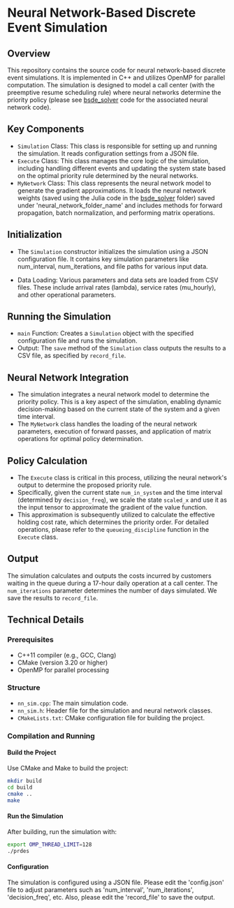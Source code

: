 # Neural Network-Based Discrete Event Simulation

## Overview

This repository contains the source code for neural network-based discrete event simulations. It is implemented in C++ and utilizes OpenMP for parallel computation. The simulation is designed to model a call center (with the preemptive resume scheduling rule) where neural networks determine the priority policy (please see [bsde_solver](https://github.com/ekasikaralar/NN_based_dynamic_scheduling/tree/main/deep_splitting) code for the associated neural network code).

## Key Components
- `Simulation` Class: This class is responsible for setting up and running the simulation. It reads configuration settings from a JSON file.
- `Execute` Class: This class manages the core logic of the simulation, including handling different events and updating the system state based on the optimal priority rule determined by the neural networks.
- `MyNetwork` Class: This class represents the neural network model to generate the gradient approximations. It loads the neural network weights (saved using the Julia code in the [bsde_solver](https://github.com/ekasikaralar/NN_based_dynamic_scheduling/tree/main/deep_splitting) folder) saved under 'neural_network_folder_name' and includes methods for forward propagation, batch normalization, and performing matrix operations.  

## Initialization
- The `Simulation` constructor initializes the simulation using a JSON configuration file. It contains key simulation parameters like num_interval, num_iterations, and file paths for various input data.

- Data Loading: Various parameters and data sets are loaded from CSV files. These include arrival rates (lambda), service rates (mu_hourly), and other operational parameters.

## Running the Simulation
- `main` Function: Creates a `Simulation` object with the specified configuration file and runs the simulation.
- Output: The `save` method of the `Simulation` class outputs the results to a CSV file, as specified by `record_file`.

## Neural Network Integration
- The simulation integrates a neural network model to determine the priority policy. This is a key aspect of the simulation, enabling dynamic decision-making based on the current state of the system and a given time interval. 
- The `MyNetwork` class handles the loading of the neural network parameters, execution of forward passes, and application of matrix operations for optimal policy determination.

## Policy Calculation
- The `Execute` class is critical in this process, utilizing the neural network's output to determine the proposed priority rule.
- Specifically, given the current state `num_in_system` and the time interval (determined by `decision_freq`), we scale the state `scaled_x` and use it as the input tensor to approximate the gradient of the value function.
- This approximation is subsequently utilized to calculate the effective holding cost rate, which determines the  priority order. For detailed operations, please refer to the `queueing_discipline` function in the `Execute` class.

## Output
The simulation calculates and outputs the costs incurred by customers waiting in the queue during a 17-hour daily operation at a call center. The `num_iterations` parameter determines the number of days simulated. We save the results to `record_file`. 

## Technical Details

### Prerequisites
- C++11 compiler (e.g., GCC, Clang)
- CMake (version 3.20 or higher)
- OpenMP for parallel processing

### Structure
- `nn_sim.cpp`: The main simulation code.
- `nn_sim.h`: Header file for the simulation and neural network classes.
- `CMakeLists.txt`: CMake configuration file for building the project.

### Compilation and Running

#### Build the Project
Use CMake and Make to build the project:
```bash
mkdir build
cd build
cmake ..
make
```

#### Run the Simulation
After building, run the simulation with: 
```bash
export OMP_THREAD_LIMIT=128
./prdes
```

#### Configuration 
The simulation is configured using a JSON file. Please edit the 'config.json' file to adjust parameters such as 'num_interval', 'num_iterations', 'decision_freq', etc. Also, please edit the 'record_file' to save the output.

